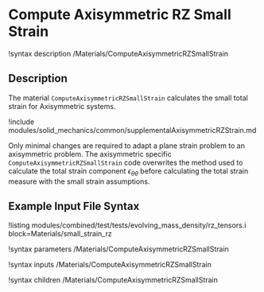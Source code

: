 # Compute Axisymmetric RZ Small Strain

!syntax description /Materials/ComputeAxisymmetricRZSmallStrain

## Description

The material `ComputeAxisymmetricRZSmallStrain` calculates the small total strain for Axisymmetric
systems.

!include modules/solid_mechanics/common/supplementalAxisymmetricRZStrain.md

Only minimal changes are required to adapt a plane strain problem to an axisymmetric problem. The
axisymmetric specific `ComputeAxisymmetricRZSmallStrain` code overwrites the method used to calculate
the total strain component $\epsilon_{\theta \theta}$ before calculating the total strain measure
with the small strain assumptions.

## Example Input File Syntax

!listing modules/combined/test/tests/evolving_mass_density/rz_tensors.i
         block=Materials/small_strain_rz

!syntax parameters /Materials/ComputeAxisymmetricRZSmallStrain

!syntax inputs /Materials/ComputeAxisymmetricRZSmallStrain

!syntax children /Materials/ComputeAxisymmetricRZSmallStrain
